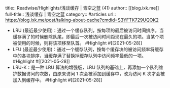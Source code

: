 title:: Readwise/Highlights/浅谈缓存 | 青空之蓝 (41)
author:: [[blog.ixk.me]]
full-title:: 浅谈缓存 | 青空之蓝
category:: #articles
url:: https://blog.ixk.me/post/talking-about-cache?cmdid=S3YFTK729UQOK2

- LRU (最近最少使用)：通过一个缓存队列，按每项的最后被访问时间排序。当缓存满了的时候删除队尾，即最后一次被访问时间距现在最久的项。当某个项被使用的时候，则将该项移至队首。 #Highlight #[[2021-05-28]]
- LFU (最近最少使用)：通过一个缓存队列，按每个缓存块的被访问频率将缓存中的各块排序，当缓存满了替换掉缓存队列中访问频率最低的一项。 #Highlight #[[2021-05-28]]
- LRU-K：是一种 LRU 算法的增强版，LRU 队列的基础上，再添加一个队列维护数据访问的次数，由原来访问 1 次会被添加到缓存中，改为访问 K 次才会被加入到缓存中。 #Highlight #[[2021-05-28]]